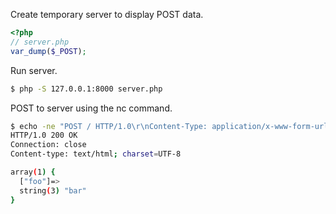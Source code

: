 Create temporary server to display POST data.
```php
<?php
// server.php
var_dump($_POST);
```

Run server.
```bash
$ php -S 127.0.0.1:8000 server.php
```

POST to server using the nc command.
```bash
$ echo -ne "POST / HTTP/1.0\r\nContent-Type: application/x-www-form-urlencoded\r\nTransfer-Encoding: chunked\r\n\r\n4\r\nfoo=\r\n3\r\nbar\r\n0\r\n\r\n" | nc 127.0.0.1 8000
HTTP/1.0 200 OK
Connection: close
Content-type: text/html; charset=UTF-8

array(1) {
  ["foo"]=>
  string(3) "bar"
}
```